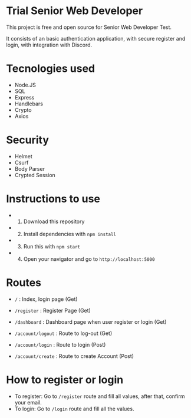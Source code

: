 # Trial Senior Web Developer

This project is free and open source for Senior Web Developer Test.

It consists of an basic authentication application, with secure register and login, with integration with Discord.

# Tecnologies used

- Node.JS
- SQL
- Express
- Handlebars
- Crypto
- Axios

# Security

- Helmet
- Csurf
- Body Parser
- Crypted Session

# Instructions to use

- 1) Download this repository
- 2) Install dependencies with `npm install`
- 3) Run this with `npm start`
- 4) Open your navigator and go to `http://localhost:5000`

# Routes

- `/` : Index, login page (Get)
- `/register` : Register Page (Get)
- `/dashboard` : Dashboard page when user register or login (Get)
- `/account/logout` : Route to log-out (Get)

- `/account/login` : Route to login (Post)
- `/account/create` : Route to create Account (Post)

# How to register or login

- To register: Go to `/register` route and fill all values, after that, confirm your email.
- To login: Go to `/login` route and fill all the values.